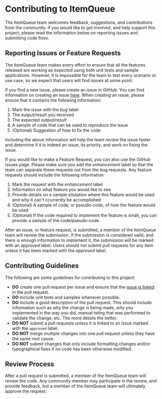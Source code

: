 # Contributing to ItemQueue
The ItemQueue team welcomes feedback, suggestions, and contributions from the community.  If you would like to get involved, and help support this project, please read the information below on reporting issues and submitting code fixes.

## Reporting Issues or Feature Requests
The ItemQueue team makes every effort to ensure that all the features released are working as expected using both unit tests and sample applications.  However, it is impossible for the team to test every scenario or use case, so we expect that users will find issues at some point.

If you find a new issue, please create an issue in GitHub.  You can find information on creating an issue [here](https://help.github.com/en/articles/creating-an-issue).  When creating an issue, please ensure that it contains the following information:
 1. Mark the issue with the *bug* label
 2. The output/result you received
 3. The expected output/result
 4. A sample of code that can be used to reproduce the issue
 5. (Optional) Suggestion of how to fix the code

Including the above information will help the team review the issue faster and determine if it is indeed an issue, its priority, and work on fixing the issue.

If you would like to make a Feature Request, you can also use the GitHub issues page.  Please make sure you add the *enhancement* label so that the team can separate these requests out from the bug requests.  Any feature requests should include the following information:

 1. Mark the request with the *enhancement* label
 2. Information on what feature you would like to see
 3. Provide details on a sample situtation where this feature would be used and why it can't ccurrently be accomplished
 4. (Optional) A sample of code, or pseudo-code, of how the feature would be used
 5. (Optional) If the code required to implement the feature is small, you can provide a sample of the code/pseudo-code.

After an issue, or feature request, is submitted, a member of the ItemQueue team will review the submission.  If the submission is considered valid, and there is enough information to implement it, the submission will be marked with an *approved* label.  Users should not submit pull requests for any item unless it has been marked with the *approved* label.

## Contributing Guidelines
The following are some guidelines for contributing to this project:
- **DO** create one pull request per issue and ensure that the [issue is linked](https://github.blog/2011-10-12-introducing-issue-mentions/) in the pull request.
- **DO** include unit tests and samples whenever possible.
- **DO** include a good description of the pull request.  This should include information such as *why* the change is being made, *why* you implemented in the way you did, manual tsting that was performed to validate the change, etc.  The more details the better.
- **DO NOT** submit a pull requests unless it is linked to an issue marked with the ```approved``` label.
- **DO NOT** merge multiple changes into one pull request unless they have the same root cause.
- **DO NOT** submit changes that only include formatting changes and/or typographical fixes if no code has been otherwise modified.

## Review Process
After a pull request is submitted, a member of the ItemQueue team will review the code.  Any community member may participate in the review, and provide feedback, but a member of the ItemQueue team will ultimately approve the request.